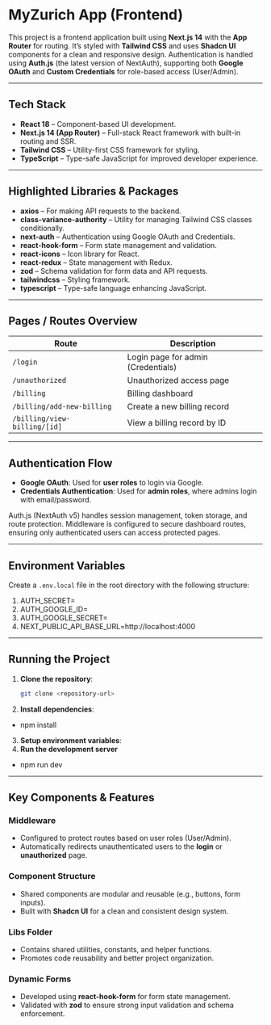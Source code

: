 # MyZurich App (Frontend)

This project is a frontend application built using **Next.js 14** with the **App Router** for routing. It’s styled with **Tailwind CSS** and uses **Shadcn UI** components for a clean and responsive design. Authentication is handled using **Auth.js** (the latest version of NextAuth), supporting both **Google OAuth** and **Custom Credentials** for role-based access (User/Admin).

---

## Tech Stack

- **React 18** – Component-based UI development.
- **Next.js 14 (App Router)** – Full-stack React framework with built-in routing and SSR.
- **Tailwind CSS** – Utility-first CSS framework for styling.
- **TypeScript** – Type-safe JavaScript for improved developer experience.

---

## Highlighted Libraries & Packages

- **axios** – For making API requests to the backend.
- **class-variance-authority** – Utility for managing Tailwind CSS classes conditionally.
- **next-auth** – Authentication using Google OAuth and Credentials.
- **react-hook-form** – Form state management and validation.
- **react-icons** – Icon library for React.
- **react-redux** – State management with Redux.
- **zod** – Schema validation for form data and API requests.
- **tailwindcss** – Styling framework.
- **typescript** – Type-safe language enhancing JavaScript.

---

## Pages / Routes Overview

| Route                        | Description                        |
| ---------------------------- | ---------------------------------- |
| `/login`                     | Login page for admin (Credentials) |
| `/unauthorized`              | Unauthorized access page           |
| `/billing`                   | Billing dashboard                  |
| `/billing/add-new-billing`   | Create a new billing record        |
| `/billing/view-billing/[id]` | View a billing record by ID        |

---

## Authentication Flow

- **Google OAuth**: Used for **user roles** to login via Google.
- **Credentials Authentication**: Used for **admin roles**, where admins login with email/password.

Auth.js (NextAuth v5) handles session management, token storage, and route protection. Middleware is configured to secure dashboard routes, ensuring only authenticated users can access protected pages.

---

## Environment Variables

Create a `.env.local` file in the root directory with the following structure:

1. AUTH_SECRET=
2. AUTH_GOOGLE_ID=
3. AUTH_GOOGLE_SECRET=
4. NEXT_PUBLIC_API_BASE_URL=http://localhost:4000

---

## Running the Project

1. **Clone the repository**:
   ```bash
   git clone <repository-url>
   ```
2. **Install dependencies**:

- npm install

3. **Setup environment variables**:
4. **Run the development server**

- npm run dev

---

## Key Components & Features

### Middleware

- Configured to protect routes based on user roles (User/Admin).
- Automatically redirects unauthenticated users to the **login** or **unauthorized** page.

### Component Structure

- Shared components are modular and reusable (e.g., buttons, form inputs).
- Built with **Shadcn UI** for a clean and consistent design system.

### Libs Folder

- Contains shared utilities, constants, and helper functions.
- Promotes code reusability and better project organization.

### Dynamic Forms

- Developed using **react-hook-form** for form state management.
- Validated with **zod** to ensure strong input validation and schema enforcement.
